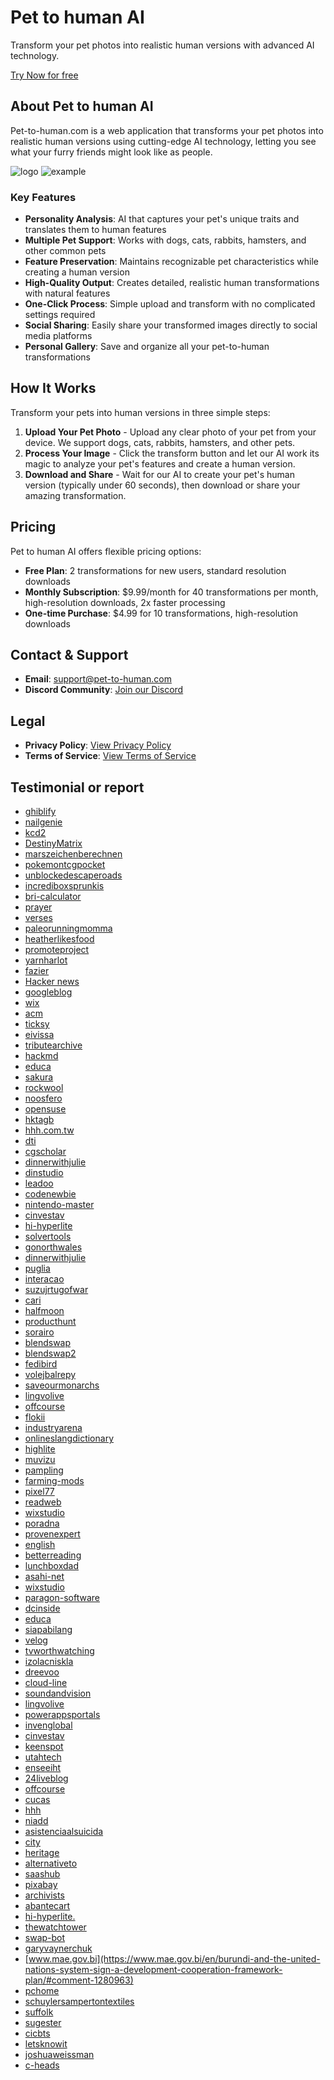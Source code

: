  # Pet to human AI

Transform your pet photos into realistic human versions with advanced AI technology.

[Try Now for free](https://pet-to-human.com)


## About Pet to human AI

Pet-to-human.com is a web application that transforms your pet photos into realistic human versions using cutting-edge AI technology, letting you see what your furry friends might look like as people.

![logo](https://pet-to-human.com/logo.png)
![example](https://pet-to-human.com/imgs/features/2.webp)

### Key Features

- **Personality Analysis**: AI that captures your pet's unique traits and translates them to human features
- **Multiple Pet Support**: Works with dogs, cats, rabbits, hamsters, and other common pets
- **Feature Preservation**: Maintains recognizable pet characteristics while creating a human version
- **High-Quality Output**: Creates detailed, realistic human transformations with natural features
- **One-Click Process**: Simple upload and transform with no complicated settings required
- **Social Sharing**: Easily share your transformed images directly to social media platforms
- **Personal Gallery**: Save and organize all your pet-to-human transformations

## How It Works

Transform your pets into human versions in three simple steps:

1. **Upload Your Pet Photo** - Upload any clear photo of your pet from your device. We support dogs, cats, rabbits, hamsters, and other pets.
2. **Process Your Image** - Click the transform button and let our AI work its magic to analyze your pet's features and create a human version.
3. **Download and Share** - Wait for our AI to create your pet's human version (typically under 60 seconds), then download or share your amazing transformation.

## Pricing

Pet to human AI offers flexible pricing options:

- **Free Plan**: 2 transformations for new users, standard resolution downloads
- **Monthly Subscription**: $9.99/month for 40 transformations per month, high-resolution downloads, 2x faster processing
- **One-time Purchase**: $4.99 for 10 transformations, high-resolution downloads

## Contact & Support

- **Email**: support@pet-to-human.com
- **Discord Community**: [Join our Discord](https://discord.gg/yUqMPvNp)

## Legal
- **Privacy Policy**: [View Privacy Policy](https://pet-to-human.com/privacy-policy)
- **Terms of Service**: [View Terms of Service](https://pet-to-human.com/terms-of-service)

## Testimonial or report
- [ghiblify](https://ghiblify.run)
- [nailgenie](https://nailgenie.org/)
- [kcd2](https://kcd2.org/)
- [DestinyMatrix](https://destiny-matrix.cc/)
- [marszeichenberechnen](https://marszeichenberechnen.com/)
- [pokemontcgpocket](https://pokemontcgpocket.app/)
- [unblockedescaperoads](https://unblockedescaperoads.com/)
- [incrediboxsprunkis](https://incrediboxsprunkis.org/)
- [bri-calculator](https://bri-calculator.com/)
- [prayer](https://prayer-for.com/)
- [verses](https://bible-verses-ai.com/)
- [paleorunningmomma](https://www.paleorunningmomma.com/garlic-tuscan-shrimp-paleo-whole30/#comment-567057)
- [heatherlikesfood](https://heatherlikesfood.com/microwave-chocolate-chip-pizookie/comment-page-2/#comment-699240)
- [promoteproject](https://www.promoteproject.com/startup/182326/pet-to-human)
- [yarnharlot](https://www.yarnharlot.ca/2024/08/day-zero/#comment-1706576)
- [fazier](https://fazier.com/launches/pet-to-human)
- [Hacker news](https://news.ycombinator.com/item?id=43800338)
- [googleblog](https://developers-id.googleblog.com/2023/03/vidio-perkuat-kesuksesannya-di.html?sc=1745633878923#c7709367022654457575)
- [wix](https://nl.wix.com/blog/post/15-toffe-wix-website-voorbeelden-die-je-inspireren)
- [acm](https://interactions.acm.org/blog/view/embodied-games-from-nyu-itp/comment_added#comments)
- [ticksy](https://veented.ticksy.com/ticket/3606708)
- [eivissa](http://eivissa.s3.xrea.com/ClubSantAntoni/)
- [tributearchive](https://www.tributearchive.com/resources/2bc817b7-9db2-44d1-a919-0115b60711b3/finding-the-right-grief-counselor)
- [hackmd](https://hackmd.io/pvbO02D9ROWtJu1ODHq10Q?utm_source=comment-card&utm_medium=icon)
- [educa](https://www.educa.jcyl.es/blogs/en/leyendo/fase-provincial-burgos-i-certamen-lectura-publico)
- [sakura](http://www15420ui.sakura.ne.jp/snapblog/diary/class/20081129_02.htm#wb)
- [rockwool](https://as-cn-video.rockwool.com/7-strengths-testing-thermal)
- [noosfero](https://noosfero.ufba.br/freeaccounts/blog/apk-download#!)
- [opensuse](https://hackweek.opensuse.org/projects/early-stage-kdump-support)
- [hktagb](http://hktagb.ddo.jp/diarypro-vb/diary.cgi?mode=comment&no=5#comment)
- [hhh.com.tw](https://hhh.com.tw/forum/detail?id=1545&page=6)
- [dti](https://webkit.dti.ne.jp/bbs1/mekahouse/mekag/)
- [cgscholar](https://cgscholar.com/community/profiles/user-46780/updates/53640?no_of_page=2)
- [dinnerwithjulie](https://www.dinnerwithjulie.com/2021/11/03/plant-based-deep-n-delicious-chocolate-cake/#comment-1057044)
- [dinstudio](http://www.i21kf.dinstudio.se/blog_22_12.html)
- [leadoo](https://webinar.leadoo.com/kan-du-grunderna-i-1)
- [codenewbie](https://community.codenewbie.org/zorian/5-best-email-apis-for-developers-an-overview-5g43/comments)
- [nintendo-master](https://www.nintendo-master.com/jeux/switch/emio/preview#google_vignette)
- [cinvestav](https://difusion.cinvestav.mx/La-Academia/Galer%C3%ADa/emodule/6215/eitem/515)
- [hi-hyperlite](https://community.hi-hyperlite.com/showthread.php?tid=74&page=2)
- [solvertools](https://solvertools.com/ai/pet-to-human)
- [gonorthwales](https://www.gonorthwales.co.uk/ideas-and-inspiration/blog/read/2016/07/10-facts-about-snowdonia-b31)
- [dinnerwithjulie](https://www.dinnerwithjulie.com/2022/10/18/nanaimo-bar-cake/#comment-1057048)
- [puglia](https://edottosgd.sanita.puglia.it/knowledgetree/action.php?kt_path_info=ktcore.actions.document.discussion&fDocumentId=16186&fThreadId=240&action=viewThread)
- [interacao](https://www.interacao.espm.br/post/desentoca-2020)
- [suzujrtugofwar](https://suzujrtugofwar.blog.bai.ne.jp/?eid=109124)
- [cari](https://b.cari.com.my/home.php?mod=space&uid=2223192&do=album&picid=150517)
- [halfmoon](https://is.halfmoon.jp/thankyou/uni_patio/uni_patio.cgi)
- [producthunt](https://www.producthunt.com/products/pet-to-human-2)
- [sorairo](https://sorairo.bbs.wox.cc/#form)
- [blendswap](https://blendswap.com/blend/31259)
- [blendswap2](https://blendswap.com/blend/21290)
- [fedibird](https://prismo.fedibird.com/posts/3fb0dc1c-04ef-471e-9361-feb562041e85)
- [volejbalrepy](https://volejbalrepy.proweb.cz/rozpisy/kde-najdu-spolehlivy-obchod-s-jednorazovymi-elektronickymi-cigaretami-6058/prispevek-vytvoren#pwcmfef-post-57349)
- [saveourmonarchs](https://www.saveourmonarchs.org/blog/whats-in-the-name-of-a-monarch-butterfly)
- [lingvolive](https://www.lingvolive.com/ru-ru/community/posts/1501343)
- [offcourse](https://offcourse.co/users/activity/14228/)
- [flokii](https://www.flokii.com/questions/view/4042/boost-your-telegram-account-what-are-your-best-strategies)
- [industryarena](https://en.industryarena.com/forum/showthread.php?t=457780&p=2613459#post2613459)
- [onlineslangdictionary](http://onlineslangdictionary.com/term/add/raspberry-pi)
- [highlite](https://forum.highlite.com/showthread.php?tid=1831&pid=4619#pid4619)
- [muvizu](https://videos.muvizu.com/Profile/Public/latest.aspx?username=kimberley228k)
- [pampling](https://www.pampling.com/comunidad/usuarios/67962-paulagarlo)
- [farming-mods](https://farming-mods.com/news/vydelennye_servera_i_prilozhenija/2018-07-14-33)
- [pixel77](https://pixel77.com/how-to-use-photography-in-graphic-design/#comment-219468)
- [readweb](https://readweb.ai/en/page/c3f3eedbb4cc0ad8de91e48466310ca9)
- [wixstudio](https://fnfansite.wixstudio.com/fridaynightfansite/forum/skin-mods/_hiii-1)
- [poradna](https://pc.poradna.net/flashes/3004116-linux-ve-windows-umi-gui-aplikace#r3292144)
- [provenexpert](https://www.provenexpert.com/yxchen1994/)
- [english](https://www.english.cam.ac.uk/spenseronline/review/item/46.2.10/#comment-10833)
- [betterreading](https://www.betterreading.com.au/news/qa-michael-connelly-author-of-the-waiting/#comment-472765)
- [lunchboxdad](https://www.lunchboxdad.com/2021/03/how-to-make-easter-bunny-lunch-for-your.html?sc=1745658276698#c3792114535448815737)
- [asahi-net](http://m056104.ppp.asahi-net.or.jp/cgi/patio_rakutaku/patio.cgi)
- [wixstudio](https://academicexpert.wixstudio.com/mysite/post/making-complicated-essays-easy-with-primary-research-methods)
- [paragon-software](https://developers.paragon-software.com/community/profile/httpsdestiny-matrix-cc/)
- [dcinside](https://gall.dcinside.com/board/view/?id=igjdivision&no=7773&page=1)
- [educa](https://www.educa.jcyl.es/blogs/es/ivcentenariocervantes/cervantes-anfitrion-shakespeare-valladolid)
- [siapabilang](https://siapabilang.com/hashtag/IcipIcipBuku/)
- [velog](https://velog.io/@blackbean99/%EA%B0%9C%EB%B0%9C%EC%9E%90%EA%B0%80-%EC%9E%90%EA%B2%A9%EC%A6%9D%EC%9D%84-%EC%99%9C-%EB%94%B0)
- [tvworthwatching](http://www.tvworthwatching.com/BlogPostDetails.aspx?postId=5807)
- [izolacniskla](http://www.izolacniskla.cz/forum-detail.php?dt_id=29328)
- [dreevoo](https://dreevoo.com/forum_post.php?idt=1025&r=2010535759&#new)
- [cloud-line](https://ignites.cloud-line.com/blog/2014/11/17861/)
- [soundandvision](https://www.soundandvision.com/content/wrap-audio-expo-north-america-2023#comment-561215)
- [lingvolive](https://www.lingvolive.com/en-us/community/posts/230857)
- [powerappsportals](https://odoe.powerappsportals.us/en-US/forums/crep/7870886d-2469-ee11-a81c-001dd806202e?msCorrelationId=76bec5da-e34a-4a2c-9d06-cea44bf27d16&instanceId=91f888586f2efc58873a4ce4a02db8b8ea7782792c5d91cffd75a716f613be73&tenantId=aa3f6932-fa7c-47b4-a0ce-a598cad161cf&portalId=6dd10c6b-c0ea-4952-bb98-d27755601545&orgId=1f82ae49-c85f-4f22-a649-130f24932932&environmentId=b914023e-9014-4249-90cc-5f93e67947b8&portalApp=site-6dd10c6b-c0ea-4952-bb98-d27755601545-GCv&portalType=CustomerPortal&portalProductionOrTrialType=Production&licenseType=Dynamics365&portalVersion=9.7.3.8&islandId=&portalDomain=https%3A%2F%2Fodoe.powerappsportals.us&page=2)
- [invenglobal](https://www.invenglobal.com/forum/lostark/141-guides-tips/9374-class-guides-collection-pve-leveling)
- [cinvestav](https://difusion.cinvestav.mx/La-Academia/Eventos-academia/emodule/7075/eitem/4888)
- [keenspot](http://godchild.keenspot.com/comic/chapter-3-page-05/#comment-1105591)
- [utahtech](https://donate.utahtech.edu/page.aspx?pid=305&dgs980=3&rid980=790&tid980=87)
- [enseeiht](https://cavale.enseeiht.fr/redmine/issues/1638)
- [24liveblog](https://www.24liveblog.com/live/UhMa3)
- [offcourse](https://offcourse.co/users/activity/718916/)
- [cucas](https://tribe.cucas.cn/question/16109?page=2)
- [hhh](https://hhh.com.tw/forum/detail?id=1545&page=6#35)
- [niadd](https://es.niadd.com/statuses/1059984.html)
- [asistenciaalsuicida](https://www.asistenciaalsuicida.org.ar/post/2-de-mayo-d%C3%ADa-internacional-contra-el-bullying-o-el-acoso-escolar)
- [city](https://www.city.fi/blogit/pinthefuckups/kalpeanaama+torilla+ja+muita+kertomuksia/124511)
- [heritage](https://myheritage.heritage.edu/ICS/Academics/RDG/RDG__502/1920_SU-RDG__502-10/Blog_1.jnz?portlet=Blog_1&screen=Main&screenType=change)
- [alternativeto](https://alternativeto.net/software/pet-to-human-ai/about/)
- [saashub](https://www.saashub.com/pet-to-human-com)
- [pixabay](https://pixabay.com/users/pet-to-human-49949696/)
- [archivists](https://www2.archivists.org/statements/saa-council-statement-on-black-lives-and-archives#comment-7592)
- [abantecart](https://forum.abantecart.com/index.php?topic=8552.0)
- [hi-hyperlite.](https://community.hi-hyperlite.com/showthread.php?tid=74&pid=4166#pid4166)
- [thewatchtower](https://www.thewatchtower.com/blogs_on/ai-in-finance)
- [swap-bot](https://www.swap-bot.com/swap/show/130849#comment-972308)
- [garyvaynerchuk](https://garyvaynerchuk.com/communication-between-co-founders-understanding-my-business-competition-askgaryvee-episode-187/#comment-758289)
- [www.mae.gov.bi](https://www.mae.gov.bi/en/burundi-and-the-united-nations-system-sign-a-development-cooperation-framework-plan/#comment-1280963)
- [pchome](https://mypaper.pchome.com.tw/faranak/post/1380940717#reply)
- [schuylersampertontextiles](https://www.schuylersampertontextiles.com/press/traditional-home-march-april-2018/#main/#comment-415635)
- [suffolk](https://sites.suffolk.edu/pierpaolo19/2012/10/07/hydrofracking/#comment-202387)
- [sugester](https://nasze-lasie-pl.sugester.pl/167783170-ChatGPT-in-Spain-Revolutionizing-Communication-and-AI-Interaction)
- [cicbts](https://cicbts.dft.go.th/portal/Default.aspx?tabid=84&ID=19#Comment74592)
- [letsknowit](https://www.letsknowit.com/mahtari-vandana-yojanain-which-state)
- [joshuaweissman](https://www.joshuaweissman.com/post/making-fried-rice-faster-than-a-restaurant-but-faster)
- [c-heads](https://www.c-heads.com/2015/01/27/a-place-to-belong-a-poem-by-vaiva-hawkins/#comment-1132898)















